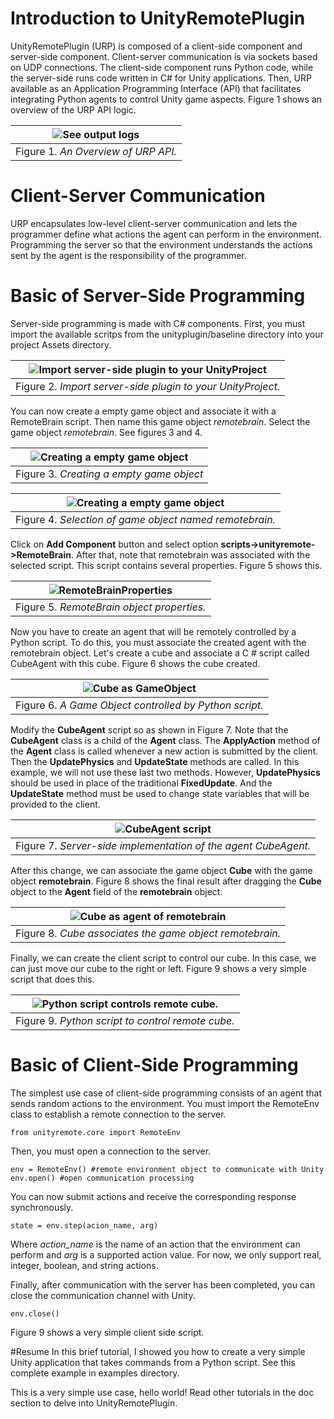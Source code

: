 # Introduction to UnityRemotePlugin

UnityRemotePlugin (URP) is composed of a client-side component and server-side component. Client-server communication is via sockets based on UDP connections. The client-side component runs Python code, while the server-side runs code written in C# for Unity applications. Then, URP available as an Application Programming Interface (API) that facilitates integrating Python agents to control Unity game aspects. Figure 1 shows an overview of the URP API logic.

| ![See output logs ](images/img_overview.jpg) |
| :--: |
| Figure 1. *An Overview of URP API.* |

# Client-Server Communication
URP encapsulates low-level client-server communication and lets the programmer define what actions the agent can perform in the environment. Programming the server so that the environment understands the actions sent by the agent is the responsibility of the programmer.

# Basic of Server-Side Programming

Server-side programming is made with C# components. First, you must import the available scritps from the unityplugin/baseline directory into your project Assets directory.

| ![Import server-side plugin to your UnityProject ](images/import_baseline.png) |
| :--: |
| Figure 2. *Import server-side plugin to your UnityProject.* |

You can now create a empty game object and associate it with a RemoteBrain script. Then name this game object *remotebrain*. Select the game object *remotebrain*. See figures 3 and 4. 

| ![Creating a empty game object ](images/create_empty_gameobj.png) |
| :--: |
| Figure 3. *Creating a empty game object* |



| ![Creating a empty game object ](images/remotebrain_selected.png) |
| :--: |
| Figure 4. *Selection of game object named remotebrain.* |

Click on **Add Component** button and select option **scripts->unityremote->RemoteBrain**. After that, note that remotebrain was associated with the selected script. This script contains several properties. Figure 5 shows this.

| ![RemoteBrainProperties](images/remotebrain_prop.png) |
| :--: |
| Figure 5. *RemoteBrain object properties.* |

Now you have to create an agent that will be remotely controlled by a Python script. To do this, you must associate the created agent with the remotebrain object. Let's create a cube and associate a C # script called CubeAgent with this cube. Figure 6 shows the cube created.

| ![Cube as GameObject](images/cubeagent.png) |
| :--: |
| Figure 6. *A Game Object controlled by Python script.* |

Modify the **CubeAgent** script so as shown in Figure 7. Note that the **CubeAgent** class is a child of the **Agent** class. The **ApplyAction** method of the **Agent** class is called whenever a new action is submitted by the client. Then the **UpdatePhysics** and **UpdateState** methods are called. In this example, we will not use these last two methods. However, **UpdatePhysics** should be used in place of the traditional **FixedUpdate**. And the **UpdateState** method must be used to change state variables that will be provided to the client.

| ![CubeAgent script](images/cubagentscript.png) |
| :--: |
| Figure 7. *Server-side implementation of the agent CubeAgent.* |

After this change, we can associate the game object **Cube** with the game object **remotebrain**. Figure 8 shows the final result after dragging the **Cube** object to the **Agent** field of the **remotebrain** object.

| ![Cube as agent of remotebrain](images/cubeandremotebrain.png) |
| :--: |
| Figure 8. *Cube associates the game object remotebrain.* |

Finally, we can create the client script to control our cube. In this case, we can just move our cube to the right or left. Figure 9 shows a very simple script that does this.

| ![Python script controls remote cube.](images/cubeclientsidescript.PNG) |
| :--: |
| Figure 9. *Python script to control remote cube.* |


# Basic of Client-Side Programming
The simplest use case of client-side programming consists of an agent that sends random actions to the environment. You must import the RemoteEnv class to establish a remote connection to the server.

```
from unityremote.core import RemoteEnv
```

Then, you must open a connection to the server.

```
env = RemoteEnv() #remote environment object to communicate with Unity
env.open() #open communication processing
```

You can now submit actions and receive the corresponding response synchronously.

```
state = env.step(acion_name, arg)
```

Where *action_name* is the name of an action that the environment can perform and *arg* is a supported action value. For now, we only support real, integer, boolean, and string actions.

Finally, after communication with the server has been completed, you can close the communication channel with Unity.

```
env.close()
```

Figure 9 shows a very simple client side script. 

#Resume
In this brief tutorial, I showed you how to create a very simple Unity application that takes commands from a Python script. See this complete example in examples directory.

This is a very simple use case, hello world! Read other tutorials in the doc section to delve into UnityRemotePlugin.


